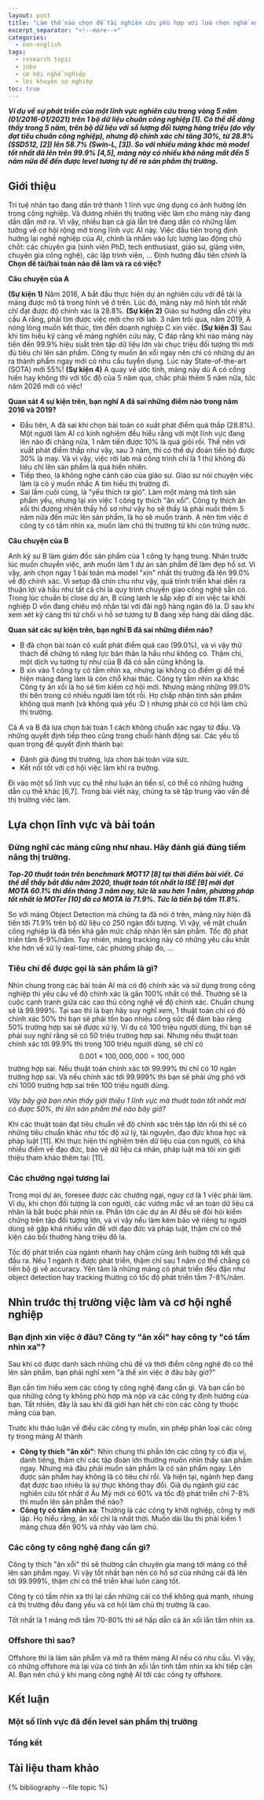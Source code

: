 ```yaml
---
layout: post
title: "Làm thế nào chọn đề tài nghiên cứu phù hợp với lựa chọn nghề nghiệp trong ngành trí tuệ nhân tạo?"
excerpt_separator: "<!--more-->"
categories:
  - non-english
tags:
  - research topic
  - jobs
  - cơ hội nghề nghiệp
  - lời khuyên sự nghiệp
toc: true
---
```


<div id="chart"></div>

<script>

// set the dimensions and margins of the graph
var margin = {top: 10, right: 30, bottom: 30, left: 50},
    width = 800 - margin.left - margin.right,
    height = 400 - margin.top - margin.bottom;

// append the svg object to the body of the page
var svg = d3.select("#chart")
  .append("svg")
    .attr("width", width + margin.left + margin.right)
    .attr("height", height + margin.top + margin.bottom)
  .append("g")
    .attr("transform",
          "translate(" + margin.left + "," + margin.top + ")");
var x = d3.scaleTime().range([0, width]);
var y = d3.scaleLinear().range([height, 0]);
var paddingForText = 10;
  // gridlines in x axis function
  function make_x_gridlines() {		
      return d3.axisBottom(x)
          .ticks(3)
  }

  // gridlines in y axis function
  function make_y_gridlines() {		
      return d3.axisLeft(y)
          .ticks(5)
  }
//Read the data
d3.csv("/assets/coco_perf.csv",

  // When reading the csv, I must format variables:
  function(d){
    return { year : d3.timeParse("%Y-%m-%d")(d.year), map : d.map, name: d.name }
  },

  // Now I can use this dataset:
  function(data) {

    // Add X axis --> it is a date format
    var x = d3.scaleTime()
      .domain(d3.extent(data, function(d) { return d.year; }))
      .range([ 0, width]);
    svg.append("g")
      .attr("transform", "translate(0," + height + ")")
      .call(d3.axisBottom(x));
    svg.append("text")             
      .attr("transform",
            "translate(" + (width/2) + " ," + 
                           (height + margin.top + 20) + ")")
      .style("text-anchor", "middle")
      .text("Released Year");
       // text label for the y axis
  svg.append("text")
      .attr("transform", "rotate(-90)")
      .attr("y", 0 - margin.left)
      .attr("x",0 - (height / 2))
      .attr("dy", "1em")
      .style("text-anchor", "middle")
      .text("Box mAP [%]"); 
    // add the X gridlines
    svg.append("g")			
        .attr("class", "grid")
        .attr("transform", "translate(0," + height + ")")
        .call(make_x_gridlines()
            .tickSize(-height)
            .tickFormat("")
        )

    // add the Y gridlines
    svg.append("g")			
        .attr("class", "grid")
        .call(make_y_gridlines()
            .tickSize(-width)
            .tickFormat("")
        )

    // Add Y axis
    var y = d3.scaleLinear()
      .domain([25, 60])
      .range([ height, 0]);
    svg.append("g")
      .call(d3.axisLeft(y));

    // Add the line
    svg.append("path")
      .datum(data)
      .attr("fill", "none")
      .attr("stroke", "green")
      .attr("stroke-width", 1.5)
      .attr("d", d3.line()
        .x(function(d) { return x(d.year) })
        .y(function(d) { return y(d.map) })
        )

    svg.append("g").selectAll("circle")
    .data(data)
    .enter()
    .append("circle")
    .attr("r", 4)
    .attr("cx", function(d) {
        return x(d.year)
    })
    .attr("cy", function(d) {
        return y(d.map)
    })
    .attr("fill", "red")
    .attr("stroke", "red")

svg.append("g").selectAll("text")
    .data(data)
    .enter()
    .append("text")
    .attr("x", function(d) {
        return x(d.year) - paddingForText
    })
    .attr("y", function(d) {
        return y(d.map) - paddingForText
    })
    .attr("fill", "green")
    .style("font-size", "12px")
    .text(function(d) {
        return d.name
    });

})

</script>
_**Ví dụ về sự phát triển của một lĩnh vực nghiên cứu trong vòng 5 năm (01/2016-01/2021) trên 1 bộ dữ liệu chuẩn công nghiệp [1]. Có thể dễ dàng thấy trong 5 năm, trên bộ dữ liệu với số lượng đối tượng hàng triệu (do vậy đạt tiêu chuẩn công nghiệp), nhưng độ chính xác chỉ tăng 30%, từ 28.8% (SSD512, [2]) lên 58.7% (Swin-L, [3]). So với nhiều mảng khác mà model tốt nhất đã lên trên 99.9% [4,5], mảng này có nhiều khả năng mất đến 5 năm nữa để đến được level tương tự để ra sản phẩm thị trường.**_
<!--more-->

## Giới thiệu
Trí tuệ nhân tạo đang dần trở thành 1 lĩnh vực ứng dụng có ảnh hưởng lớn trong công nghiệp.
Và đương nhiên thị trường việc làm cho mảng này đang dần dần mở ra.
Vì vậy, nhiều bạn cả già lẫn trẻ đang dần có những lầm tưởng về cơ hội rộng mở trong lĩnh vực AI này.
Việc đầu tiên trong định hướng lại nghề nghiệp của AI, chính là nhắm vào lực lượng lao động chủ chốt: các chuyên gia (sinh viên PhD, tech enthusiast, giáo sư, giảng viên, chuyên gia công nghệ), các lập trình viên, ...
Định hướng đầu tiên chính là __Chọn đề tài/bài toán nào để làm và ra có việc?__

__Câu chuyện của A__

__(Sự kiện 1)__ Năm 2016, A bắt đầu thực hiện dự án nghiên cứu với đề tài là mảng được mô tả trong hình vẽ ở trên. 
Lúc đó, mảng này mô hình tốt nhất chỉ đạt được độ chính xác là 28.8%.
__(Sự kiện 2)__ Giáo sư hướng dẫn chỉ yêu cầu A rằng, phải tìm được việc mới cho rời lab.
3 năm trôi qua, năm 2019, A nóng lòng muốn kết thúc, tìm đến doanh nghiệp C xin việc.
__(Sự kiện 3)__ Sau khi tìm hiểu kỹ càng về mảng nghiên cứu này, C đáp rằng khi nào mảng này tiến đến 99.9% hiệu suất trên tập dữ liệu lớn vài chục triệu đối tượng thì mới đủ tiêu chí lên sản phẩm.
Công ty muốn ăn xổi ngay nên chỉ có những dự án ra thành phẩm ngay mới có nhu cầu tuyển dụng.
Lúc này State-of-the-art (SOTA) mới 55%!
__(Sự kiện 4)__ A quay về ước tính, mảng này dù A có cống hiến hay không thì với tốc độ của 5 năm qua, chắc phải thêm 5 năm nữa, tức năm 2026 mới có việc!

__Quan sát 4 sự kiện trên, bạn nghĩ A đã sai những điểm nào trong năm 2016 và 2019?__

* Đầu tiên, A đã sai khi chọn bài toán có xuất phát điểm quá thấp (28.8%). Một người làm AI có kinh nghiệm đều hiểu rằng với một lĩnh vực đang lên nào đi chăng nữa, 1 năm tiến được 10% là quá giỏi rồi. Thế nên với xuất phát điểm thấp như vậy, sau 3 năm, thì có thể dự đoán tiến bộ được 30% là may. Và vì vậy, việc rời lab mà công trình chỉ là 1 thứ không đủ tiêu chí lên sản phẩm là quá hiến nhiên.
* Tiếp theo, là không nghe cảnh cáo của giáo sư. Giáo sư nói chuyện việc làm là có ý muốn nhắc A tìm hiểu thị trường đi.
* Sai lầm cuối cùng, là "yếu thích ra gió". Làm một mảng mà tính sản phẩm yếu, nhưng lại xin việc 1 công ty thích "ăn xổi". Công ty thích ăn xổi thì đương nhiên thấy hồ sơ như vậy họ sẽ thấy là phải nuôi thêm 5 năm nữa đến mức lên sản phẩm, là họ sẽ muốn tránh. A nên tìm việc ở công ty có tầm nhìn xa, muốn làm chủ thị trường từ khi còn trứng nước.

__Câu chuyện của B__

Anh kỹ sư B làm giám đốc sản phẩm của 1 công ty hạng trung.
Nhân trước lúc muốn chuyển việc, anh muốn làm 1 dự án sản phẩm để làm đẹp hồ sơ.
Vì vậy, anh chọn ngay 1 bài toán mà model "xịn" nhất thị trường đã lên 99.0% về độ chính xác.
Vì setup đã chỉn chu như vậy, quá trình triển khai diễn ra thuận lợi và hầu như tất cả chỉ là quy trình chuyển giao công nghệ sẵn có.
Trong lúc chuẩn bị close dự án, B cũng lanh lẹ sắp xếp đi xin việc tại khời nghiệp D vốn đang chiêu mộ nhân tài với đãi ngộ hàng ngàn đô la.
D sau khi xem xét kỹ càng thì từ chối vì hồ sơ tương tự B đang xếp hàng dài dằng dặc.

__Quan sát các sự kiện trên, bạn nghĩ B đã sai những điểm nào?__

* B đã chọn bài toán có xuất phát điểm quá cao (99.0%), và vì vậy thử thách để chứng tỏ năng lực bản thân là hầu như không có. Thậm chí, một dịch vụ tương tự như của B đã có sẵn cũng không lạ.
* B xin vào 1 công ty có tầm nhìn xa, nhưng lại không có điểm gì để thể hiện mảng đang làm là còn chỗ khai thác. Công ty tầm nhìn xa khác Công ty ăn xổi là họ sẽ tìm kiếm cơ hội mới. Nhưng mảng những 99.0% thì bên trong có nhiều người làm tốt rồi. Họ chấp nhận tính sản phẩm không quá mạnh (và không quá yếu :D ) nhưng phải có cơ hội làm chủ thị trường.

Cả A và B đã lựa chọn bài toán 1 cách không chuẩn xác ngay từ đầu. Và những quyết định tiếp theo cũng trong chuỗi hành động sai. Các yếu tố quan trọng để quyết định thành bại:

* Đánh giá đúng thị trường, lựa chon bài toán vừa sức.
* Kết nối tốt với cơ hội việc làm khi ra trường.

Đi vào một số lĩnh vực cụ thể như luận án tiến sĩ, có thể có những hướng dẫn cụ thể khác [6,7]. Trong bài viết này, chúng ta sẽ tập trung vào vấn đề thị trường việc làm.

## Lựa chọn lĩnh vực và bài toán

### Đừng nghĩ các mảng cũng như nhau. Hãy đánh giá đúng tiềm năng thị trường.
<div id="chart2"></div>

<script>

// set the dimensions and margins of the graph
var margin = {top: 10, right: 30, bottom: 30, left: 50},
    width = 800 - margin.left - margin.right,
    height = 400 - margin.top - margin.bottom;

// append the svg object to the body of the page
var svg2 = d3.select("#chart2")
  .append("svg")
    .attr("width", width + margin.left + margin.right)
    .attr("height", height + margin.top + margin.bottom)
  .append("g")
    .attr("transform",
          "translate(" + margin.left + "," + margin.top + ")");
var x2 = d3.scaleTime().range([0, width]);
var y2 = d3.scaleLinear().range([height, 0]);
var paddingForText = 10;
  // gridlines in x axis function
  function make_x_gridlines() {		
      return d3.axisBottom(x2)
          .ticks(3)
  }

  // gridlines in y axis function
  function make_y_gridlines() {		
      return d3.axisLeft(y2)
          .ticks(5)
  }
//Read the data
d3.csv("/assets/mot17_perf.csv",

  // When reading the csv, I must format variables:
  function(d){
    return { year : d3.timeParse("%Y/%m/%d")(d.year), mota : d.MOTA, name: d.Tracker }
  },

  // Now I can use this dataset:
  function(data) {

    // Add X axis --> it is a date format
    var x = d3.scaleTime()
      .domain(d3.extent(data, function(d) { return d.year; }))
      .range([ 0, width]);
    svg2.append("g")
      .attr("transform", "translate(0," + height + ")")
      .call(d3.axisBottom(x));
    svg2.append("text")             
      .attr("transform",
            "translate(" + (width/2) + " ," + 
                           (height + margin.top + 20) + ")")
      .style("text-anchor", "middle")
      .text("Released Year");
       // text label for the y axis
  svg2.append("text")
      .attr("transform", "rotate(-90)")
      .attr("y", 0 - margin.left)
      .attr("x",0 - (height / 2))
      .attr("dy", "1em")
      .style("text-anchor", "middle")
      .text("MOTA [%]"); 
    // add the X gridlines
    svg2.append("g")			
        .attr("class", "grid")
        .attr("transform", "translate(0," + height + ")")
        .call(make_x_gridlines()
            .tickSize(-height)
            .tickFormat("")
        )

    // add the Y gridlines
    svg2.append("g")			
        .attr("class", "grid")
        .call(make_y_gridlines()
            .tickSize(-width)
            .tickFormat("")
        )

    // Add Y axis
    var y = d3.scaleLinear()
      .domain([55, 75])
      .range([ height, 0]);
    svg2.append("g")
      .call(d3.axisLeft(y));
    svg2.append("path")
      .datum(data)
      .attr("fill", "none")
      .attr("stroke", "n")
      .attr("stroke-width", 1.5)
      .attr("d", d3.line()
        .x(function(d) { return x(d.year) })
        .y(function(d) { return y(d.mota) })
        )

    svg2.append("g").selectAll("circle")
    .data(data)
    .enter()
    .append("circle")
    .attr("r", 4)
    .attr("cx", function(d) {
        return x(d.year)
    })
    .attr("cy", function(d) {
        return y(d.mota)
    })
    .attr("fill", "red")
    .attr("stroke", "red")

svg2.append("g").selectAll("text")
    .data(data)
    .enter()
    .append("text")
    .attr("x", function(d) {
        return x(d.year) - paddingForText
    })
    .attr("y", function(d) {
        return y(d.mota) - paddingForText
    })
    .attr("fill", "green")
    .style("font-size", "12px")
    .text(function(d) {
        return d.name
    });

})

</script>
_**Top-20 thuật toán trên benchmark MOT17 [8] tại thời điểm bài viết. Có thể dễ thấy bắt đầu năm 2020, thuật toán tốt nhất là ISE [9] mới đạt MOTA 60.1% thì đến tháng 3 năm nay, tức là sau hơn 1 năm, phương pháp tốt nhất là MOTer [10] đã có MOTA là 71.9%. Tức là tiến bộ tầm 11.8%.**_

So với mảng Object Detection mà chúng ta đã nói ở trên, mảng này hiện đã tiến tới 71.9% trên bộ dữ liệu có 250 ngàn đối tượng.
Vì vậy, về mặt chuẩn công nghiệp là đã tiến khá gần mức chấp nhận lên sản phẩm.
Tốc độ phát triển tầm 8-9%/năm.
Tuy nhiên, mảng tracking này có những yêu cầu khắt khe hơn về xử lý real-time, các phương pháp đo, ...

### Tiêu chí để được gọi là sản phẩm là gì?

Nhìn chung trong các bài toán AI mà có độ chính xác và sử dụng trong công nghiệp thì yêu cầu về độ chính xác là gần 100% nhất có thể.
Thường sẽ là cuộc cạnh tranh giữa các cao thủ công nghệ về độ chính xác.
Chuẩn chung sẽ là 99.999%.
Tại sao thì là bạn hãy suy nghĩ xem, 1 thuật toán chỉ có độ chính xác 50% thì bạn sẽ phải tốn bao nhiêu công sức để đảm bảo rằng 50% trường hợp sai sẽ được xử lý.
Ví dụ có 100 triệu người dùng, thì bạn sẽ phải suy nghĩ rằng sẽ có 50 triệu trường hợp sai.
Nhưng nếu thuật toán chính xác tới 99.9% thì trong 100 triệu người dùng, sẽ chỉ có $$0.001\times 100,000,000=100,000$$ trường hợp sai.
Nếu thuật toán chính xác tới 99.99% thì chỉ có 10 ngàn trường hợp sai.
Và nếu chính xác tới 99.999% thì bạn sẽ phải ứng phó với chỉ 1000 trường hợp sai trên 100 triệu người dùng.

_Vậy bây giờ bạn nhìn thấy giới thiệu 1 lĩnh vực mà thuật toán tốt nhất mới có được 50%, thì lên sản phẩm thế nào bây giờ?_

Khi các thuật toán đạt tiêu chuẩn về độ chính xác trên tập lớn rồi thì sẽ có những tiêu chuẩn khác như tốc độ xử lý, tài nguyên, đạo đức khoa học và pháp luật [11].
Khi thực hiện thí nghiệm trên dữ liệu của con người, có khá nhiều điểm về đạo đức, bảo vệ dữ liệu cá nhân, pháp luật mà tôi xin giới thiệu tham khảo thêm tại: [11].
### Các chướng ngại tương lai

Trong mọi dự án, foresee được các chướng ngại, nguy cơ là 1 việc phải làm.
Ví dụ, khi chọn đối tượng là con người, các vướng mắc về an toàn dữ liệu cá nhân là bắt buộc phải nhìn ra.
Phần lớn các dự án AI đều sẽ đòi hỏi kiểm chứng trên tập đối tượng lớn, và vì vậy nếu làm kém bảo vệ riêng tư người dùng sẽ gặp khá nhiều vấn đề với đạo đức và pháp luật, thậm chí có thể kiện cáo bồi thường hàng triệu đô la.

Tốc độ phát triển của ngành nhanh hay chậm cũng ảnh hưởng tới kết quả đầu ra.
Nếu 1 ngành ít được phát triển, thậm chí sau 1 năm có thể chẳng có tiến bộ gì về accuracy.
Yên tâm là những mảng có phát triển đều đặn như object detection hay tracking thường có tốc độ phát triển tầm 7-8%/năm.

## Nhìn trước thị trường việc làm và cơ hội nghề nghiệp

### Bạn định xin việc ở đâu? Công ty "ăn xổi" hay công ty "có tầm nhìn xa"?
Sau khi có được danh sách những chủ đề và thời điểm công nghệ đó có thể lên sản phẩm, bạn phải nghĩ xem "à thế xin việc ở đâu bây giờ?"

Bạn cần tìm hiểu xem các công ty công nghệ đang cần gì. Và bạn cần bỏ qua những công ty không phù hợp mà nộp và các công ty định hướng của bạn.
Tất nhiên, đây là sau khi đã giới hạn hết chỉ còn các công ty thuộc mảng của bạn.

Trước khi thảo luận về điều các công ty muốn, xin phép phân loại các công ty trong mảng AI thành

* **Công ty thích "ăn xổi"**: Nhìn chung thì phần lớn các công ty có địa vị, danh tiếng, thậm chí các tập đoàn lớn thường muốn nhìn thấy sản phẩm ngay. Nhưng mà đâu phải muốn sản phẩm là có sản phẩm ngay. Lên được sản phẩm hay không là có tiêu chí rồi. Và hiện tại, ngành hẹp đang đạt được bao nhiêu là sự thực không thay đổi. Giả dụ ngành giừ các nghiên cứu tốt nhất ở Âu Mỹ mới có 60% và tốc độ phát triển chỉ 7-8% thì muốn lên sản phẩm thế nào?
* **Công ty có tầm nhìn xa**: Thường là các công ty khởi nghiệp, công ty mới lập. Họ hiểu rằng, ăn xổi chì là nhất thời. Muốn dài lâu thì phải kiếm 1 mảng chưa đến 90% và nhảy vào làm chủ.

### Các công ty công nghệ đang cần gì?
Công ty thích "ăn xổi" thì sẽ thường cần chuyên gia mang tới mảng có thể lên sản phẩm ngay. Vì vậy tốt nhất bạn nên có hồ sơ của những cái đã lên tới 99.999%, thậm chí có thể triển khai luôn càng tốt.

Công ty có tầm nhìn xa thì lại cần những cái có thể không quá mạnh, nhưng cả thị trường đều đang yếu và cơ hội làm chủ thị trường là cao.

Tốt nhất là 1 mảng mới tầm 70-80% thì sẽ hấp dẫn cả ăn xổi lần tầm nhìn xa.

### Offshore thì sao?
Offshore thì là làm sản phẩm và mở ra thêm mảng AI nếu có nhu cầu.
Vì vậy, có những offshore mà lại vừa có tính ăn xổi lần tính tầm nhìn xa khi tiếp cận AI.
Bạn nên chú ý khi mang công nghệ AI tới các công ty offshore.

## Kết luận

### Một số lĩnh vực đã đến level sản phẩm thị trường

### Tổng kết

## Tài liệu tham khảo

{% bibliography --file topic %}

